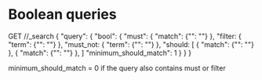 # Boolean queries

GET /<index>/_search
{
    "query": {
        "bool": {
            "must": {
                "match": {"<property>": "<query>"}
            },
            "filter: {
                "term": {"<property>": "<query>"}
            },
            "must_not: {
                "term": {"<property>": "<query>"}
            },
            "should: [
                { "match": {"<property>": "<query>"} },
                { "match": {"<property>": "<query>"} },
            ]
            "minimum_should_match": 1
        }
    }
}

minimum_should_match = 0 if the query also contains must or filter